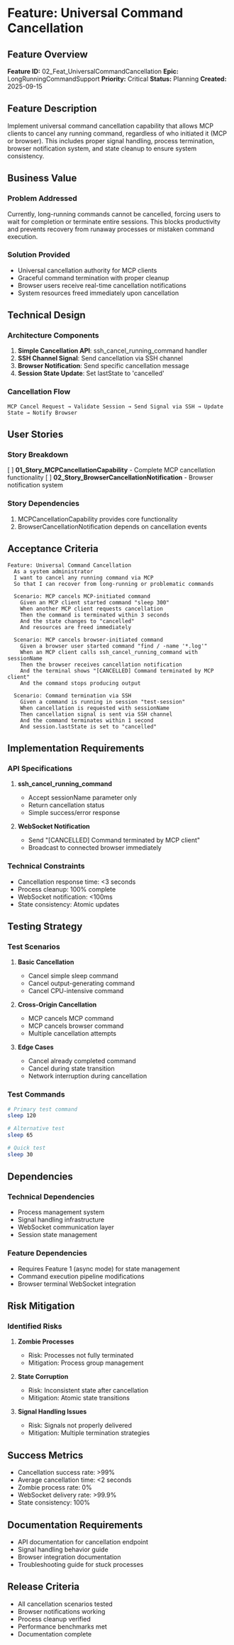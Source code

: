# Feature: Universal Command Cancellation

## Feature Overview
**Feature ID:** 02_Feat_UniversalCommandCancellation
**Epic:** LongRunningCommandSupport
**Priority:** Critical
**Status:** Planning
**Created:** 2025-09-15

## Feature Description
Implement universal command cancellation capability that allows MCP clients to cancel any running command, regardless of who initiated it (MCP or browser). This includes proper signal handling, process termination, browser notification system, and state cleanup to ensure system consistency.

## Business Value
### Problem Addressed
Currently, long-running commands cannot be cancelled, forcing users to wait for completion or terminate entire sessions. This blocks productivity and prevents recovery from runaway processes or mistaken command execution.

### Solution Provided
- Universal cancellation authority for MCP clients
- Graceful command termination with proper cleanup
- Browser users receive real-time cancellation notifications
- System resources freed immediately upon cancellation

## Technical Design
### Architecture Components
1. **Simple Cancellation API**: ssh_cancel_running_command handler
2. **SSH Channel Signal**: Send cancellation via SSH channel
3. **Browser Notification**: Send specific cancellation message
4. **Session State Update**: Set lastState to 'cancelled'

### Cancellation Flow
```
MCP Cancel Request → Validate Session → Send Signal via SSH → Update State → Notify Browser
```

## User Stories

### Story Breakdown
[ ] **01_Story_MCPCancellationCapability** - Complete MCP cancellation functionality
[ ] **02_Story_BrowserCancellationNotification** - Browser notification system

### Story Dependencies
1. MCPCancellationCapability provides core functionality
2. BrowserCancellationNotification depends on cancellation events

## Acceptance Criteria
```gherkin
Feature: Universal Command Cancellation
  As a system administrator
  I want to cancel any running command via MCP
  So that I can recover from long-running or problematic commands

  Scenario: MCP cancels MCP-initiated command
    Given an MCP client started command "sleep 300"
    When another MCP client requests cancellation
    Then the command is terminated within 3 seconds
    And the state changes to "cancelled"
    And resources are freed immediately

  Scenario: MCP cancels browser-initiated command
    Given a browser user started command "find / -name '*.log'"
    When an MCP client calls ssh_cancel_running_command with sessionName
    Then the browser receives cancellation notification
    And the terminal shows "[CANCELLED] Command terminated by MCP client"
    And the command stops producing output

  Scenario: Command termination via SSH
    Given a command is running in session "test-session"
    When cancellation is requested with sessionName
    Then cancellation signal is sent via SSH channel
    And the command terminates within 1 second
    And session.lastState is set to "cancelled"
```

## Implementation Requirements
### API Specifications
1. **ssh_cancel_running_command**
   - Accept sessionName parameter only
   - Return cancellation status
   - Simple success/error response

2. **WebSocket Notification**
   - Send "[CANCELLED] Command terminated by MCP client"
   - Broadcast to connected browser immediately

### Technical Constraints
- Cancellation response time: <3 seconds
- Process cleanup: 100% complete
- WebSocket notification: <100ms
- State consistency: Atomic updates

## Testing Strategy
### Test Scenarios
1. **Basic Cancellation**
   - Cancel simple sleep command
   - Cancel output-generating command
   - Cancel CPU-intensive command

2. **Cross-Origin Cancellation**
   - MCP cancels MCP command
   - MCP cancels browser command
   - Multiple cancellation attempts

3. **Edge Cases**
   - Cancel already completed command
   - Cancel during state transition
   - Network interruption during cancellation

### Test Commands
```bash
# Primary test command
sleep 120

# Alternative test
sleep 65

# Quick test
sleep 30
```

## Dependencies
### Technical Dependencies
- Process management system
- Signal handling infrastructure
- WebSocket communication layer
- Session state management

### Feature Dependencies
- Requires Feature 1 (async mode) for state management
- Command execution pipeline modifications
- Browser terminal WebSocket integration

## Risk Mitigation
### Identified Risks
1. **Zombie Processes**
   - Risk: Processes not fully terminated
   - Mitigation: Process group management

2. **State Corruption**
   - Risk: Inconsistent state after cancellation
   - Mitigation: Atomic state transitions

3. **Signal Handling Issues**
   - Risk: Signals not properly delivered
   - Mitigation: Multiple termination strategies

## Success Metrics
- Cancellation success rate: >99%
- Average cancellation time: <2 seconds
- Zombie process rate: 0%
- WebSocket delivery rate: >99.9%
- State consistency: 100%

## Documentation Requirements
- API documentation for cancellation endpoint
- Signal handling behavior guide
- Browser integration documentation
- Troubleshooting guide for stuck processes

## Release Criteria
- All cancellation scenarios tested
- Browser notifications working
- Process cleanup verified
- Performance benchmarks met
- Documentation complete